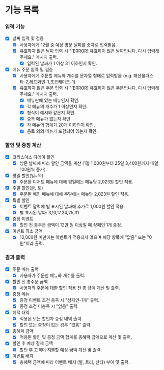 # 기능 목록

### 입력 기능

- [x] 날짜 입력 및 검증
    - [x] 사용자에게 12월 중 예상 방문 날짜를 숫자로 입력받음.
    - [x] 유효하지 않은 날짜 입력 시 "[ERROR] 유효하지 않은 날짜입니다. 다시 입력해 주세요." 메시지 출력.
        - [x] 입력된 날짜가 1 이상 31 이하인지 확인.
- [x] 메뉴 주문 입력 및 검증
    - [x] 사용자에게 주문할 메뉴와 개수를 문자열 형태로 입력받음 (e.g. 해산물파스타-2,레드와인-1,초코케이크-1).
    - [x] 유효하지 않은 주문 입력 시 "[ERROR] 유효하지 않은 주문입니다. 다시 입력해 주세요." 메시지 출력.
        - [x] 메뉴판에 있는 메뉴인지 확인.
        - [x] 각 메뉴의 개수가 1 이상인지 확인.
        - [x] 형식이 예시와 같은지 확인.
        - [x] 중복 메뉴가 없는지 확인.
        - [x] 각 메뉴의 합계가 20개 이하인지 확인.
        - [x] 음료 외의 메뉴가 포함되어 있는지 확인.

### 할인 및 증정 계산

- [x] 크리스마스 디데이 할인
    - [x] 방문 날짜에 따라 할인 금액을 계산 (1일 1,000원부터 25일 3,400원까지 매일 100원씩 증가).
- [x] 평일 할인(일~목)
    - [x] 주문된 디저트 메뉴에 대해 평일에는 메뉴당 2,023원 할인 적용.
- [x] 주말 할인(금, 토)
    - [x] 주문된 메인 메뉴에 대해 주말에는 메뉴당 2,023원 할인 적용.
- [x] 특별 할인
    - [x] 이벤트 달력에 별 표시된 날짜에 추가로 1,000원 할인 적용.
    - [x] 별 표시된 날짜: 3,10,17,24,25,31
- [x] 증정 이벤트
    - [x] 할인 전 총주문 금액이 12만 원 이상일 때 샴페인 1개 증정.
- [x] 이벤트 최소 금액
    - [x] 10,000원 미만에는 이벤트가 적용되지 않으며 해당 항목에 "없음" 또는 "0원"이라 출력.

### 결과 출력

- [x] 주문 메뉴 출력
    - [x] 사용자가 주문한 메뉴와 개수를 출력.
- [x] 할인 전 총주문 금액
    - [x] 사용자의 주문에 대한 할인 적용 전 총 금액 계산 및 출력.
- [x] 증정 메뉴
    - [x] 증정 이벤트 조건 충족 시 "샴페인-1개" 출력.
    - [x] 증정 조건 미충족 시 "없음" 출력.
- [x] 혜택 내역
    - [x] 적용된 모든 할인과 증정 내역 출력.
    - [x] 할인 또는 증정이 없는 경우 "없음" 출력.
- [x] 총혜택 금액
    - [x] 적용된 할인 및 증정 금액 합계를 총혜택 금액으로 계산 및 출력.
- [x] 할인 후 예상 결제 금액
    - [x] 할인 후 고객이 지불할 예상 금액 계산 및 출력.
- [x] 이벤트 배지
    - [x] 총혜택 금액에 따라 이벤트 배지 (별, 트리, 산타) 부여 및 출력.
